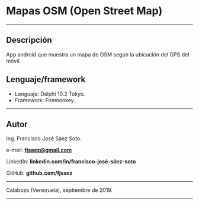 # Mapas OSM (Open Street Map)

---
## Descripción
App android que muestra un mapa de OSM según la ubicación del GPS del móvil.

## Lenguaje/framework

* Lenguaje: Delphi 10.2 Tokyo. 
* Framework: Firemonkey. 

---

## Autor

Ing. Francisco José Sáez Soto.

e-mail: **fjsaez@gmail.com**

LinkedIn: **linkedin.com/in/francisco-josé-sáez-soto**

GitHub: **github.com/fjsaez**

---

Calabozo (Venezuela), septiembre de 2019.

---